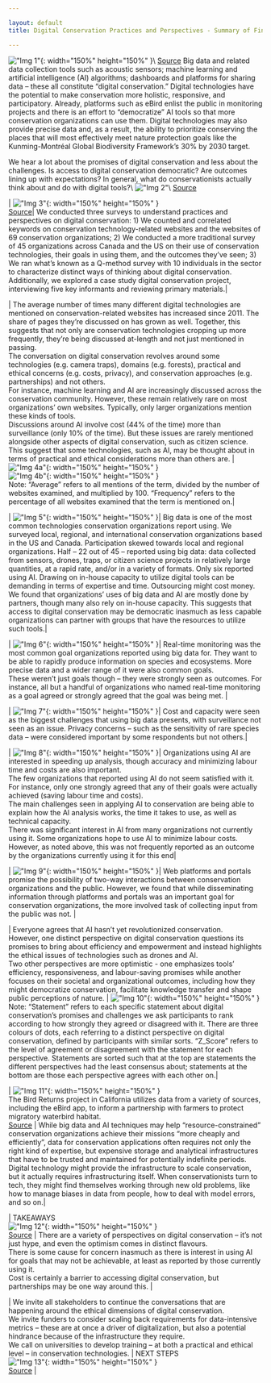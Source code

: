 ```yaml
---

layout: default
title: Digital Conservation Practices and Perspectives - Summary of Findings

---
```



!["Img 1"](assets/img/digconsummary/img1.png "Img 1"){: width="150%" height="150%" }\ [Source](https://blog.nature.org/2013/05/27/boucher-bird-blog-apps-smart-birder/) Big data and related data collection tools such as acoustic sensors; machine learning and artificial intelligence (AI) algorithms; dashboards and platforms for sharing data – these all constitute “digital conservation.” Digital technologies have the potential to make conservation more holistic, responsive, and participatory. Already, platforms such as eBird enlist the public in monitoring projects and there is an effort to “democratize” AI tools so that more conservation organizations can use them. Digital technologies may also provide precise data and, as a result, the ability to prioritize conserving the places that will most effectively meet nature protection goals like the Kunming-Montréal Global Biodiversity Framework’s 30% by 2030 target.

We hear a lot about the promises of digital conservation and less about the challenges. Is access to digital conservation democratic? Are outcomes lining up with expectations? In general, what do conservationists actually think about and do with digital tools?\ !["Img 2"](assets/img/digconsummary/img2.png "Img 2")\ [Source](https://cnr.ncsu.edu/news/2022/01/transforming-data-into-conservation/)

| !["Img 3"](assets/img/digconsummary/img3.png "Img 3"){: width="150%" height="150%" } <br /> [Source](https://commons.wikimedia.org/wiki/File:Online_Survey_Icon_or_logo.svg)| We conducted three surveys to understand practices and perspectives on digital conservation: 1) We counted and correlated keywords on conservation technology-related websites and the websites of 69 conservation organizations; 2) We conducted a more traditional survey of 45 organizations across Canada and the US on their use of conservation technologies, their goals in using them, and the outcomes they’ve seen; 3) We ran what’s known as a Q-method survey with 10 individuals in the sector to characterize distinct ways of thinking about digital conservation. Additionally, we explored a case study digital conservation project, interviewing five key informants and reviewing primary materials.|

| The average number of times many different digital technologies are mentioned on conservation-related websites has increased since 2011. The share of pages they’re discussed on has grown as well. Together, this suggests that not only are conservation technologies cropping up more frequently, they’re being discussed at-length and not just mentioned in passing.<br /> The conversation on digital conservation revolves around some technologies (e.g. camera traps), domains (e.g. forests), practical and ethical concerns (e.g. costs, privacy), and conservation approaches (e.g. partnerships) and not others.<br /> For instance, machine learning and AI are increasingly discussed across the conservation community. However, these remain relatively rare on most organizations’ own websites. Typically, only larger organizations mention these kinds of tools.<br /> Discussions around AI involve cost (44% of the time) more than surveillance (only 10% of the time). But these issues are rarely mentioned alongside other aspects of digital conservation, such as citizen science. This suggest that some technologies, such as AI, may be thought about in terms of practical and ethical considerations more than others are. | !["Img 4a"](assets/img/digconsummary/img4a.png "Img 4a"){: width="150%" height="150%" }<br /> !["Img 4b"](assets/img/digconsummary/img4b.png "Img 4b"){: width="150%" height="150%" }<br />Note: “Average” refers to all mentions of the term, divided by the number of websites examined, and multiplied by 100. “Frequency” refers to the percentage of all websites examined that the term is mentioned on.|

| !["Img 5"](assets/img/digconsummary/img5.png "Img 5"){: width="150%" height="150%" }| Big data is one of the most common technologies conservation organizations report using. We surveyed local, regional, and international conservation organizations based in the US and Canada. Participation skewed towards local and regional organizations. Half – 22 out of 45 – reported using big data: data collected from sensors, drones, traps, or citizen science projects in relatively large quantities, at a rapid rate, and/or in a variety of formats. Only six reported using AI. Drawing on in-house capacity to utilize digital tools can be demanding in terms of expertise and time. Outsourcing might cost money. We found that organizations’ uses of big data and AI are mostly done by partners, though many also rely on in-house capacity. This suggests that access to digital conservation may be democratic inasmuch as less capable organizations can partner with groups that have the resources to utilize such tools.|

| !["Img 6"](assets/img/digconsummary/img6.png "Img 6"){: width="150%" height="150%" }| Real-time monitoring was the most common goal organizations reported using big data for. They want to be able to rapidly produce information on species and ecosystems. More precise data and a wider range of it were also common goals.<br /> These weren’t just goals though – they were strongly seen as outcomes. For instance, all but a handful of organizations who named real-time monitoring as a goal agreed or strongly agreed that the goal was being met. |

| !["Img 7"](assets/img/digconsummary/img7.png "Img 7"){: width="150%" height="150%" }| Cost and capacity were seen as the biggest challenges that using big data presents, with surveillance not seen as an issue. Privacy concerns – such as the sensitivity of rare species data – were considered important by some respondents but not others.|

| !["Img 8"](assets/img/digconsummary/img8.png "Img 8"){: width="150%" height="150%" }| Organizations using AI are interested in speeding up analysis, though accuracy and minimizing labour time and costs are also important.<br /> The few organizations that reported using AI do not seem satisfied with it. For instance, only one strongly agreed that any of their goals were actually achieved (saving labour time and costs).<br /> The main challenges seen in applying AI to conservation are being able to explain how the AI analysis works, the time it takes to use, as well as technical capacity.<br /> There was significant interest in AI from many organizations not currently using it. Some organizations hope to use AI to minimize labour costs. However, as noted above, this was not frequently reported as an outcome by the organizations currently using it for this end|

| !["Img 9"](assets/img/digconsummary/img1.png "Img 9"){: width="150%" height="150%" }| Web platforms and portals promise the possibility of two-way interactions between conservation organizations and the public. However, we found that while disseminating information through platforms and portals was an important goal for conservation organizations, the more involved task of collecting input from the public was not. |

| Everyone agrees that AI hasn’t yet revolutionized conservation.<br /> However, one distinct perspective on digital conservation questions its promises to bring about efficiency and empowerment and instead highlights the ethical issues of technologies such as drones and AI.<br /> Two other perspectives are more optimistic - one emphasizes tools’ efficiency, responsiveness, and labour-saving promises while another focuses on their societal and organizational outcomes, including how they might democratize conservation, facilitate knowledge transfer and shape public perceptions of nature. | !["Img 10"](assets/img/digconsummary/img10.png "Img 10"){: width="150%" height="150%" }<br /> Note: “Statement” refers to each specific statement about digital conservation’s promises and challenges we ask participants to rank according to how strongly they agreed or disagreed with it. There are three colours of dots, each referring to a distinct perspective on digital conservation, defined by participants with similar sorts. “Z_Score” refers to the level of agreement or disagreement with the statement for each perspective. Statements are sorted such that at the top are statements the different perspectives had the least consensus about; statements at the bottom are those each perspective agrees with each other on.|

| !["Img 11"](assets/img/digconsummary/img11.png "Img 11"){: width="150%" height="150%" }<br /> The Bird Returns project in California utilizes data from a variety of sources, including the eBird app, to inform a partnership with farmers to protect migratory waterbird habitat.<br /> [Source](http://www.calricenews.org/wp-content/uploads/2017/06/BR-Workshop-Presentation-June20171.pdf) | While big data and AI techniques may help “resource-constrained” conservation organizations achieve their missions “more cheaply and efficiently”, data for conservation applications often requires not only the right kind of expertise, but expensive storage and analytical infrastructures that have to be trusted and maintained for potentially indefinite periods. Digital technology might provide the infrastructure to scale conservation, but it actually requires infrastructuring itself. When conservationists turn to tech, they might find themselves working through new old problems, like how to manage biases in data from people, how to deal with model errors, and so on.|

| TAKEAWAYS<br /> !["Img 12"](assets/img/digconsummary/img12.png "Img 12"){: width="150%" height="150%" }<br /> [Source](https://www.iis-rio.org/en/projects/naturemap-priority-areas-for-conservation-and-restoration-of-natural-systems/) | There are a variety of perspectives on digital conservation – it’s not just hype, and even the optimism comes in distinct flavours.<br /> There is some cause for concern inasmuch as there is interest in using AI for goals that may not be achievable, at least as reported by those currently using it.<br /> Cost is certainly a barrier to accessing digital conservation, but partnerships may be one way around this. |

| We invite all stakeholders to continue the conversations that are happening around the ethical dimensions of digital conservation.<br /> We invite funders to consider scaling back requirements for data-intensive metrics – these are at once a driver of digitalization, but also a potential hindrance because of the infrastructure they require.<br /> We call on universities to develop training – at both a practical and ethical level – in conservation technologies. | NEXT STEPS<br /> !["Img 13"](assets/img/digconsummary/img13.png "Img 13"){: width="150%" height="150%" }<br /> [Source](https://www.conservation.org/blog/in-blockchain-technology-a-futuristic-solution-to-conservations-greatest-challenges)  |

